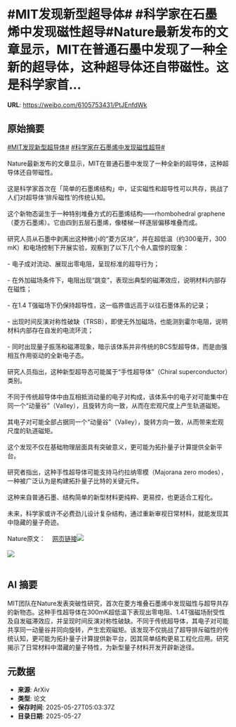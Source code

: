 # #MIT发现新型超导体# #科学家在石墨烯中发现磁性超导#Nature最新发布的文章显示，MIT在普通石墨中发现了一种全新的超导体，这种超导体还自带磁性。这是科学家首...

**URL**: https://weibo.com/6105753431/PtJEnfdWk

## 原始摘要

<a href="https://m.weibo.cn/search?containerid=231522type%3D1%26t%3D10%26q%3D%23MIT%E5%8F%91%E7%8E%B0%E6%96%B0%E5%9E%8B%E8%B6%85%E5%AF%BC%E4%BD%93%23&amp;extparam=%23MIT%E5%8F%91%E7%8E%B0%E6%96%B0%E5%9E%8B%E8%B6%85%E5%AF%BC%E4%BD%93%23" data-hide=""><span class="surl-text">#MIT发现新型超导体#</span></a> <a href="https://m.weibo.cn/search?containerid=231522type%3D1%26t%3D10%26q%3D%23%E7%A7%91%E5%AD%A6%E5%AE%B6%E5%9C%A8%E7%9F%B3%E5%A2%A8%E7%83%AF%E4%B8%AD%E5%8F%91%E7%8E%B0%E7%A3%81%E6%80%A7%E8%B6%85%E5%AF%BC%23&amp;extparam=%23%E7%A7%91%E5%AD%A6%E5%AE%B6%E5%9C%A8%E7%9F%B3%E5%A2%A8%E7%83%AF%E4%B8%AD%E5%8F%91%E7%8E%B0%E7%A3%81%E6%80%A7%E8%B6%85%E5%AF%BC%23" data-hide=""><span class="surl-text">#科学家在石墨烯中发现磁性超导#</span></a><br><br>Nature最新发布的文章显示，MIT在普通石墨中发现了一种全新的超导体，这种超导体还自带磁性。<br><br>这是科学家首次在「简单的石墨烯结构」中，证实磁性和超导性可以共存，挑战了人们对超导体‘排斥磁性’的传统认知。<br><br>这个新物态诞生于一种特别堆叠方式的石墨烯结构——rhombohedral graphene（菱方石墨烯）。它由四到五层石墨烯，像楼梯一样逐层偏移堆叠而成。<br><br>研究人员从石墨中剥离出这种微小的“菱方区块”，并在超低温（约300毫开，300 mK）和电场控制下开展实验，观察到了以下几个令人震惊的现象：<br><br>- 电子成对流动、展现出零电阻，呈现标准的超导行为；<br><br>- 在外加磁场条件下，电阻出现“跳变”，表现出典型的磁滞效应，说明材料内部存在磁性；<br><br>- 在1.4 T强磁场下仍保持超导性，这一临界值远高于以往石墨体系的记录；<br><br>- 出现时间反演对称性破缺（TRSB），即使无外加磁场，也能测到霍尔电阻，说明材料内部存在自发的电流环流；<br><br>- 同时出现量子振荡和磁滞现象，暗示该体系并非传统的BCS型超导体，而是由强相互作用驱动的全新电子态。<br><br>研究人员指出，这种新型超导态可能属于“手性超导体”（Chiral superconductor）类别。<br><br>不同于传统超导体中由互相抵消动量的电子对构成，该体系中的电子对可能集中在同一个“动量谷”（Valley），且旋转方向一致，从而在宏观尺度上产生轨道磁矩。<br><br>其电子对可能全部占据同一个“动量谷”（Valley），旋转方向一致，从而带来宏观尺度的轨道磁矩。<br><br>这个发现不仅在基础物理层面具有突破意义，更可能为拓扑量子计算提供全新平台。<br><br>研究者指出，这种手性超导体可能支持马约拉纳零模（Majorana zero modes），一种被广泛认为是构建拓扑量子比特的关键元件。<br><br>这种来自普通石墨、结构简单的新型材料更纯粹、更易控，也更适合工程化。<br><br>未来，科学家或许不必费劲儿设计复杂结构，通过重新审视日常材料，就能发现其中隐藏的量子奇迹。<br><br>Nature原文：<a href="https://weibo.cn/sinaurl?u=https%3A%2F%2Fwww.nature.com%2Farticles%2Fs41586-025-09169-7" data-hide=""><span class="url-icon"><img style="width: 1rem;height: 1rem" src="https://h5.sinaimg.cn/upload/2015/09/25/3/timeline_card_small_web_default.png" referrerpolicy="no-referrer"></span><span class="surl-text">网页链接</span></a><img style="" src="https://tvax4.sinaimg.cn/large/006Fd7o3gy1i1tvbk5fnnj30p00gotzr.jpg" referrerpolicy="no-referrer"><br><br><img style="" src="https://tvax4.sinaimg.cn/large/006Fd7o3gy1i1tvbl4c7gj314y0x47wh.jpg" referrerpolicy="no-referrer"><br><br>

## AI 摘要

MIT团队在Nature发表突破性研究，首次在菱方堆叠石墨烯中发现磁性与超导共存的新物态。这种手性超导体在300mK超低温下表现出零电阻、1.4T强磁场耐受性及自发磁滞效应，并呈现时间反演对称性破缺。不同于传统超导体，其电子对可能共享同一动量谷并同向旋转，产生宏观磁矩。该发现不仅挑战了超导排斥磁性的传统认知，更可能为拓扑量子计算提供新平台，因其简单结构更易工程化应用。研究揭示了日常材料中潜藏的量子特性，为新型量子材料开发开辟新途径。

## 元数据

- **来源**: ArXiv
- **类型**: 论文
- **保存时间**: 2025-05-27T05:03:37Z
- **目录日期**: 2025-05-27

